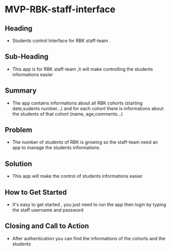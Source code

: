 # MVP-RBK-staff-interface


## Heading ##
- Students control Interface for RBK staff-team  .


## Sub-Heading ##
- This app is for RBK staff-team ,it will make controlling the students informations easier


## Summary ##
- The app contains informations about all RBK cohorts (starting date,sudents number...) and for each cohort there is informations about the students of that cohort (name,  age,comments...)

## Problem ##
- The number of students of  RBK  is growing  so the staff-team need an app to manage the students informations 

## Solution ##
- This app will make the control of students informations easier


## How to Get Started ##
- It's easy to get started , you just need to run the app then login by typing the  staff username and password 

## Closing and Call to Action ##
- After authentication you can find the informations of the cohorts and the students